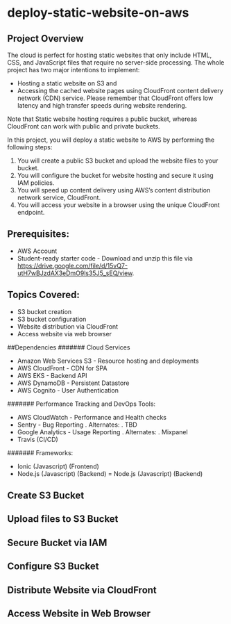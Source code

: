 # deploy-static-website-on-aws


## Project Overview
The cloud is perfect for hosting static websites that only include HTML, CSS, and JavaScript files that require no server-side processing. The whole project has two major intentions to implement:

- Hosting a static website on S3 and
- Accessing the cached website pages using CloudFront content delivery network (CDN) service. Please remember that CloudFront offers low latency and high transfer speeds during website rendering.

Note that Static website hosting requires a public bucket, whereas CloudFront can work with public and private buckets.

In this project, you will deploy a static website to AWS by performing the following steps:

1. You will create a public S3 bucket and upload the website files to your bucket.
2. You will configure the bucket for website hosting and secure it using IAM policies.
3. You will speed up content delivery using AWS’s content distribution network service, CloudFront.
4. You will access your website in a browser using the unique CloudFront endpoint.


## Prerequisites:
- AWS Account
- Student-ready starter code - Download and unzip this file via https://drive.google.com/file/d/15vQ7-utH7wBJzdAX3eDmO9ls35J5_sEQ/view. 


## Topics Covered:
- S3 bucket creation
- S3 bucket configuration
- Website distribution via CloudFront
- Access website via web browser


##Dependencies
####### Cloud Services

- Amazon Web Services S3 - Resource hosting and deployments
- AWS CloudFront - CDN for SPA
- AWS EKS - Backend API
- AWS DynamoDB - Persistent Datastore
- AWS Cognito - User Authentication

  
####### Performance Tracking and DevOps Tools:

- AWS CloudWatch - Performance and Health checks
- Sentry - Bug Reporting
    . Alternates:
    . TBD
- Google Analytics - Usage Reporting
    . Alternates:
    . Mixpanel
- Travis (CI/CD)


####### Frameworks:

- Ionic (Javascript) (Frontend)
- Node.js (Javascript) (Backend)
= Node.js (Javascript) (Backend)


## Create S3 Bucket 
## Upload files to S3 Bucket
## Secure Bucket via IAM
## Configure S3 Bucket
## Distribute Website via CloudFront
## Access Website in Web Browser



